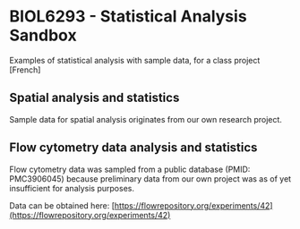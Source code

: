# BIOL6293 - Statistical Analysis Sandbox
Examples of statistical analysis with sample data, for a class project [French]

## Spatial analysis and statistics
Sample data for spatial analysis originates from our own research project.

## Flow cytometry data analysis and statistics
Flow cytometry data was sampled from a public database (PMID: PMC3906045) because
preliminary data from our own project was as of yet insufficient for analysis purposes.

Data can be obtained here: [https://flowrepository.org/experiments/42](https://flowrepository.org/experiments/42)
